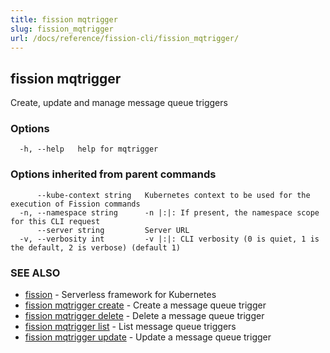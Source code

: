 ```yaml
---
title: fission mqtrigger
slug: fission_mqtrigger
url: /docs/reference/fission-cli/fission_mqtrigger/
---
```

## fission mqtrigger

Create, update and manage message queue triggers

### Options

```
  -h, --help   help for mqtrigger
```

### Options inherited from parent commands

```
      --kube-context string   Kubernetes context to be used for the execution of Fission commands
  -n, --namespace string      -n |:|: If present, the namespace scope for this CLI request
      --server string         Server URL
  -v, --verbosity int         -v |:|: CLI verbosity (0 is quiet, 1 is the default, 2 is verbose) (default 1)
```

### SEE ALSO

* [fission](/docs/reference/fission-cli/fission/)	 - Serverless framework for Kubernetes
* [fission mqtrigger create](/docs/reference/fission-cli/fission_mqtrigger_create/)	 - Create a message queue trigger
* [fission mqtrigger delete](/docs/reference/fission-cli/fission_mqtrigger_delete/)	 - Delete a message queue trigger
* [fission mqtrigger list](/docs/reference/fission-cli/fission_mqtrigger_list/)	 - List message queue triggers
* [fission mqtrigger update](/docs/reference/fission-cli/fission_mqtrigger_update/)	 - Update a message queue trigger


